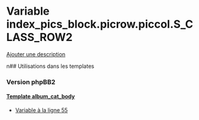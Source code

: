 # Variable index_pics_block.picrow.piccol.S_CLASS_ROW2
[Ajouter une description](https://fa-tvars.appspot.com/index_pics_block.picrow.piccol.S_CLASS_ROW2)

n## Utilisations dans les templates

### Version phpBB2

#### [Template album_cat_body](subsilver/album_cat_body.md)
* [Variable à la ligne 55](../subsilver/album_cat_body.tpl#L55)